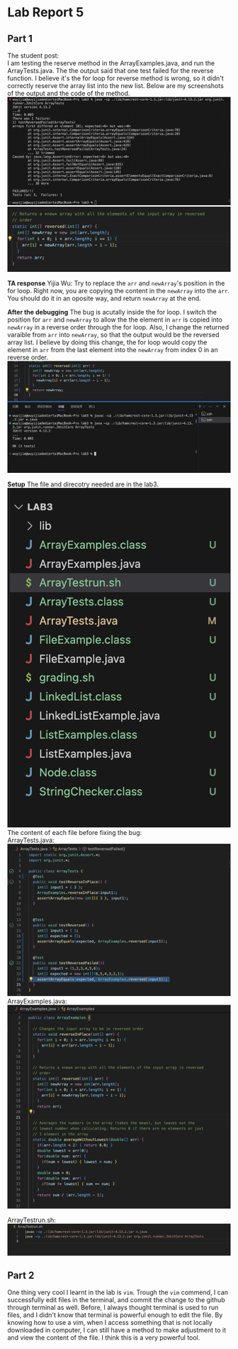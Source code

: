 # Lab Report 5

## Part 1 
The student post: <br>
I am testing the reserve method in the ArrayExamples.java, and run the ArrayTests.java. The the output said that one test failed for the reverse function. I believe it's the for loop for reverse method is wrong, so it didn't correctly reserve the array list into the new list. Below are my screenshots of the output and the code of the method. <br>
![image](Labreport5_1.1.png)<br>
![image](Labreport5_1.2.png)<br>

**TA response**
Yijia Wu: Try to replace the `arr` and `newArray`'s position in the for loop. Right now, you are copying the content in the `newArray` into the `arr`. You should do it in an oposite way, and return `newArray` at the end. 

**After the debugging**
The bug is acutally inside the for loop. I switch the position for `arr` and `newArray` to allow the the element in `arr` is copied into `newArray` in a reverse order through the for loop. Also, I change the returned varaible from `arr` into `newArray`, so that the output would be the reversed array list. I believe by doing this change, the for loop would copy the element in `arr` from the last element into the `newArray` from index 0 in an reverse order. 
![image](Labreport5_1.3.png)<br>

**Setup**
The file and direcotry needed are in the lab3.<br>
![image](Labreport5_1.4.png)<br>
The content of each file before fixing the bug:<br>
ArrayTests.java:<br>
![image](Labreport5_1.5.png)<br>
ArrayExamples.java:<br>
![image](Labreport5_1.6.png)<br>

ArrayTestrun.sh:<br>
![image](Labreport5_1.7.png)<br>

## Part 2 
One thing very cool I learnt in the lab is `vim`. Trough the `vim` commend, I can successfully edit files in the terminal, and commit the change to the github through terminal as well. Before, I always thought terminal is used to run files, and I didn't know that terminal is powerful enough to edit the file. By knowing how to use a vim, when I access something that is not locally downloaded in computer, I can still have a method to make adjustment to it and view the content of the file. I think this is a very powerful tool. 


